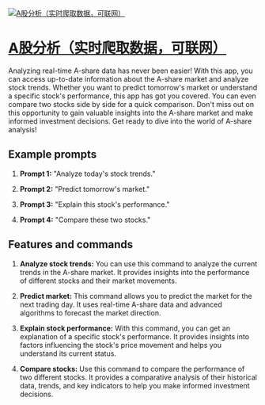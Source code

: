 [![A股分析（实时爬取数据，可联网）](https://files.oaiusercontent.com/file-wAOMXZt1bM2scp96ciq1s78t?se=2123-10-19T00%3A44%3A51Z&sp=r&sv=2021-08-06&sr=b&rscc=max-age%3D31536000%2C%20immutable&rscd=attachment%3B%20filename%3Dc6d78060-fcd8-46a5-880e-e19819b9754c.png&sig=JQyAJrUTDaDnal88Xij0Ulf3AEN8hbKWRTsbLAc3tsw%3D)](https://chat.openai.com/g/g-shrPf6iR0-agu-fen-xi-shi-shi-pa-qu-shu-ju-ke-lian-wang)

# [A股分析（实时爬取数据，可联网）](https://chat.openai.com/g/g-shrPf6iR0-agu-fen-xi-shi-shi-pa-qu-shu-ju-ke-lian-wang)

Analyzing real-time A-share data has never been easier! With this app, you can access up-to-date information about the A-share market and analyze stock trends. Whether you want to predict tomorrow's market or understand a specific stock's performance, this app has got you covered. You can even compare two stocks side by side for a quick comparison. Don't miss out on this opportunity to gain valuable insights into the A-share market and make informed investment decisions. Get ready to dive into the world of A-share analysis!

## Example prompts

1. **Prompt 1:** "Analyze today's stock trends."

2. **Prompt 2:** "Predict tomorrow's market."

3. **Prompt 3:** "Explain this stock's performance."

4. **Prompt 4:** "Compare these two stocks."

## Features and commands

1. **Analyze stock trends:** You can use this command to analyze the current trends in the A-share market. It provides insights into the performance of different stocks and their market movements.

2. **Predict market:** This command allows you to predict the market for the next trading day. It uses real-time A-share data and advanced algorithms to forecast the market direction.

3. **Explain stock performance:** With this command, you can get an explanation of a specific stock's performance. It provides insights into factors influencing the stock's price movement and helps you understand its current status.

4. **Compare stocks:** Use this command to compare the performance of two different stocks. It provides a comparative analysis of their historical data, trends, and key indicators to help you make informed investment decisions.